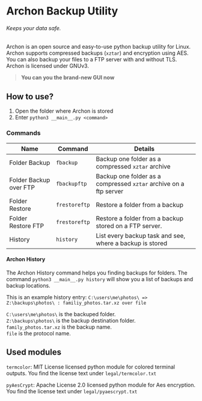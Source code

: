 # Archon Backup Utility
###### Keeps your data safe.
Archon is an open source and easy-to-use python backup utility for Linux. Archon supports compressed backups (`xztar`) and encryption using AES. You can also backup your files to a FTP server with and without TLS. Archon is licensed under GNUv3.
> __You can you the brand-new GUI now__
## How to use?
1. Open the folder where Archon is stored
2. Enter `python3 __main__.py <command>`
### Commands
|Name|Command|Details|
|--|--|--|
|Folder Backup|`fbackup`|Backup one folder as a compressed `xztar` archive|
|Folder Backup over FTP|`fbackupftp`|Backup one folder as a compressed `xztar` archive on a ftp server|
|Folder Restore|`frestoreftp`|Restore a folder from a backup|
|Folder Restore FTP|`frestoreftp`|Restore a folder from a backup stored on a FTP server.
|History|`history`|List every backup task and see, where a backup is stored|
#### Archon History
The Archon History command helps you finding backups for folders. The command `python3 __main__.py history` will show you a list of backups and backup locations.

This is an example history entry:
`C:\users\me\photos\ => Z:\backups\photos\ : familiy_photos.tar.xz over file`

`C:\users\me\photos\` is the backuped folder.  
`Z:\backups\photos\` is the backup destination folder.  
`family_photos.tar.xz` is the backup name.  
`file` is the protocol name.
## Used modules
`termcolor`: MIT License licensed python module for colored terminal outputs. You find the license text under `legal/termcolor.txt`  

`pyAesCrypt`: Apache License 2.0 licensed python module for Aes encryption. You find the license text under `legal/pyaescrypt.txt`
